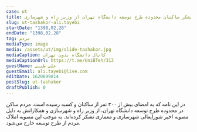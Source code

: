 ```yaml
--- 
case: ut 
title: نامه تشکر ساکنان محدوده طرح توسعه دانشگاه تهران از وزیر راه و شهرسازی 
slug: ut-tashakor-ali.tayebi 
startDate: "1398,02,28" 
endDate: "1398,02,28" 
tag: مردم 
mediaType: image 
media: /assets/ut/img/slide-tashakor.jpg 
mediaCaption: کانال دانشگاه بدون تهران 
mediaCaptionUrl: https://t.me/UniBTeh/313 
guestName: علی طیبی 
guestEmail: ali.tayebi@live.com 
editDate: 1620699814 
postSlug: ut-tashakor 
draftPublish: 0 
---
```

در این نامه که به امضای بیش از ۳۰۰ نفر از ساکنان و کسبه رسیده است، مردم ساکن در محدوده طرح توسعه دانشگاه تهران، از وزیر راه و شهرسازی و همکارانش به دلیل مصوبه اخیر شورایعالی شهرسازی و معماری تشکر کرده‌اند. به موجب این مصوبه املاک مردم از طرح توسعه خارج می‌شود.